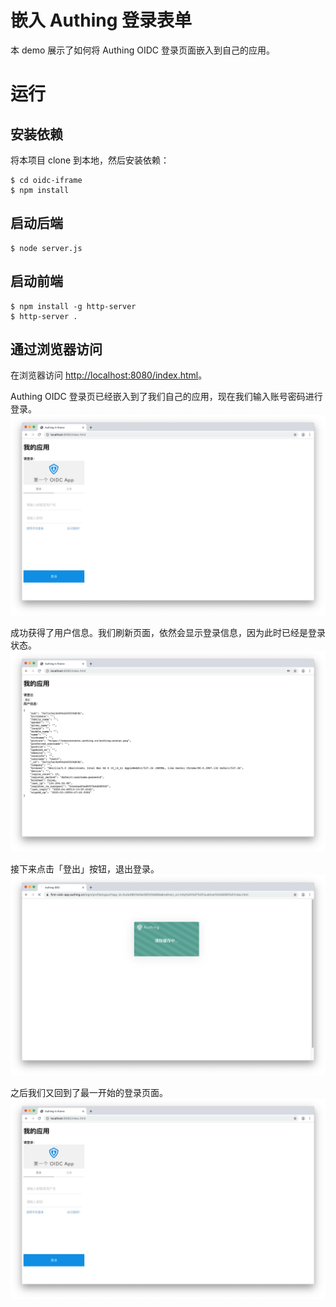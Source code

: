 # 嵌入 Authing 登录表单

本 demo 展示了如何将 Authing OIDC 登录页面嵌入到自己的应用。

# 运行

## 安装依赖

将本项目 clone 到本地，然后安装依赖：

```shell
$ cd oidc-iframe
$ npm install
```

## 启动后端

```shell
$ node server.js
```

## 启动前端

```shell
$ npm install -g http-server
$ http-server .
```

## 通过浏览器访问

在浏览器访问 [http://localhost:8080/index.html](http://localhost:8080/index.html)。

Authing OIDC 登录页已经嵌入到了我们自己的应用，现在我们输入账号密码进行登录。
![](/img/20200408211216.png)

成功获得了用户信息。我们刷新页面，依然会显示登录信息，因为此时已经是登录状态。
![](/img/20200408211433.png)

接下来点击「登出」按钮，退出登录。
![](/img/20200408211910.png)

之后我们又回到了最一开始的登录页面。
![](/img/20200408211216.png)

